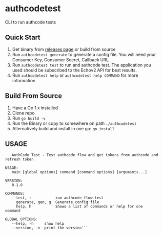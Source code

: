 # authcodetest
CLI to run authcode tests

## Quick Start
1. Get binary from [releases page](https://github.com/byu-oit/auth-code-test/releases) or build from source
2. Run `authcodetest generate` to generate a config file. You will need your Consumer Key, Consumer Secret, Callback URL
3. Run `authcodetest test` to run and authcode test. The application you used should be subscribed to the Echov2 API for best results.
4. Run `authcodetest help` or `authcodetest help COMMAND` for more information

## Build From Source
1. Have a Go 1.x installed
2. Clone repo
3. Run `go build -v`
4. Run the Binary or copy to somewhere on path `./authcodetest`
5. Alternatively build and install in one go: `go install`

## USAGE
```NAME:
   AuthCode Test - Test authcode flow and get tokens from authcode and refresh token

USAGE:
   main [global options] command [command options] [arguments...]

VERSION:
   0.1.0

COMMANDS:
     test, t           run authcode flow test
     generate, gen, g  Generate config file
     help, h           Shows a list of commands or help for one command

GLOBAL OPTIONS:
   --help, -h     show help
   --version, -v  print the version```